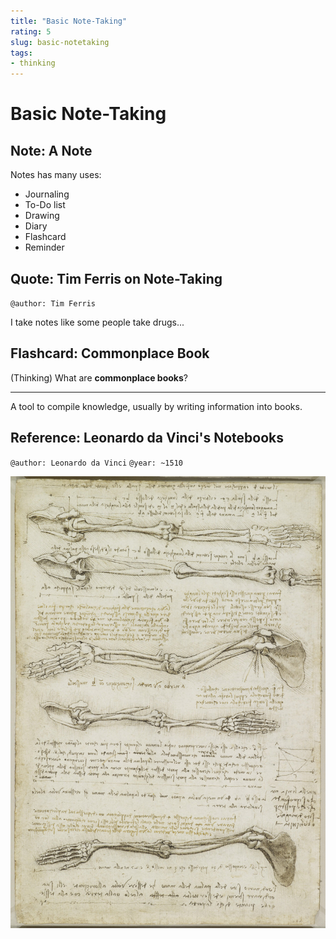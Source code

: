 ```yaml
---
title: "Basic Note-Taking"
rating: 5
slug: basic-notetaking
tags:
- thinking
---
```


# Basic Note-Taking

## Note: A Note

Notes has many uses:

* Journaling
* To-Do list
* Drawing
* Diary
* Flashcard
* Reminder

## Quote: Tim Ferris on Note-Taking

`@author: Tim Ferris`

I take notes like some people take drugs...

## Flashcard: Commonplace Book

(Thinking) What are **commonplace books**?

---

A tool to compile knowledge, usually by writing information into books.

## Reference: Leonardo da Vinci's Notebooks

`@author: Leonardo da Vinci`
`@year: ~1510`

![The bones and muscles of the arm](medias/da-vinci-notebook.png)
